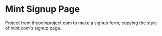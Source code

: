 # Mint Signup Page

Project from theodinproject.com to make a signup form, copying the style of mint.com's signup page.
